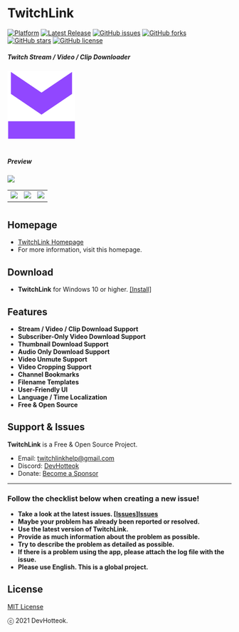 # TwitchLink

[![Platform][badge-platforms]][Releases] [![Latest Release][badge-latest-release]][Releases] [![GitHub issues][badge-issues]][issues] [![GitHub forks][badge-forks]][Forks] [![GitHub stars][badge-stars]][Stars] [![GitHub license][badge-license]][License]

##### Twitch Stream / Video / Clip Downloader

[![TwitchLink Logo](./.github/img/logo.png)][Homepage]

#

##### Preview
<img src="https://twitchlink.github.io/resources/github/GitHub_README_1.png">
<table>
    <tr>
        <td>
            <img src="https://twitchlink.github.io/resources/github/GitHub_README_2.png">
        </td>
        <td>
            <img src="https://twitchlink.github.io/resources/github/GitHub_README_3.png">
        </td>
        <td>
            <img src="https://twitchlink.github.io/resources/github/GitHub_README_4.png">
        </td>
    </tr>
</table>

#

## Homepage
- [TwitchLink Homepage][Homepage]
- For more information, visit this homepage.


## Download

- **TwitchLink** for Windows 10 or higher. [[Install]][Releases]


## Features

- **Stream / Video / Clip Download Support**
- **Subscriber-Only Video Download Support**
- **Thumbnail Download Support**
- **Audio Only Download Support**
- **Video Unmute Support**
- **Video Cropping Support**
- **Channel Bookmarks**
- **Filename Templates**
- **User-Friendly UI**
- **Language / Time Localization**
- **Free & Open Source**


## Support & Issues

**TwitchLink** is a Free & Open Source Project.

- Email: twitchlinkhelp@gmail.com
- Discord: [DevHotteok](https://discord.gg/4p8ytb2rkt)
- Donate: [Become a Sponsor][Donate]

***

### Follow the checklist below when creating a new issue!

- **Take a look at the latest issues. [[Issues]][Issues]**
- **Maybe your problem has already been reported or resolved.**
- **Use the latest version of TwitchLink.**
- **Provide as much information about the problem as possible.**
- **Try to describe the problem as detailed as possible.**
- **If there is a problem using the app, please attach the log file with the issue.**
- **Please use English. This is a global project.**


## License

[MIT License][License]

ⓒ 2021 DevHotteok.


[Homepage]: https://twitchlink.github.io
[Donate]: https://twitchlink.github.io/donate
[Releases]: https://github.com/devhotteok/TwitchLink/releases
[Issues]: https://github.com/devhotteok/TwitchLink/issues
[Forks]: https://github.com/devhotteok/TwitchLink/network
[Stars]: https://github.com/devhotteok/TwitchLink/stargazers
[License]: https://github.com/devhotteok/TwitchLink/blob/main/LICENSE
[badge-platforms]: https://img.shields.io/badge/platform-win-green?style=for-the-badge
[badge-latest-release]: https://img.shields.io/github/v/release/devhotteok/TwitchLink?style=for-the-badge
[badge-issues]: https://img.shields.io/github/issues/devhotteok/TwitchLink?style=for-the-badge
[badge-forks]: https://img.shields.io/github/forks/devhotteok/TwitchLink?style=for-the-badge
[badge-stars]: https://img.shields.io/github/stars/devhotteok/TwitchLink?style=for-the-badge
[badge-license]: https://img.shields.io/github/license/devhotteok/TwitchLink?style=for-the-badge